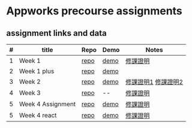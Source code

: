 # Appworks precourse assignments

## assignment links and data
| # | title | Repo | Demo | Notes | 
| --- | --- | --- | --- | --- |
| 1 | Week 1 | [repo](https://github.com/Joy-port/aw-remote-assignments/tree/master/week1) | [demo](https://joy-port.github.io/aw-remote-assignments/week1) | [修課證明](https://imgur.com/gallery/TfFXjQK) |
| 2 | Week 1 plus | [repo](https://github.com/Joy-port/aw-remote-assignments/tree/master/week1-plus) | [demo](https://joy-port.github.io/aw-remote-assignments/week1-plus) |  |
| 3 | Week 2 | [repo](https://github.com/Joy-port/aw-remote-assignments/tree/master/week2) | [demo](https://joy-port.github.io/aw-remote-assignments/week2) | [修課證明1](https://imgur.com/gallery/mx8oCpD) [修課證明2](https://imgur.com/gallery/FNuJLh2) |
| 4 | Week 3 | [repo](https://github.com/Joy-port/aw-remote-assignments/tree/master/week3) | -- | [修課證明](https://imgur.com/gallery/X4d4wtz) |
| 5 | Week 4 Assignment | [repo](https://github.com/Joy-port/aw-remote-assignments/tree/master/week4) | [demo](https://joy-port.github.io/aw-remote-assignments/week4) | [修課證明](https://imgur.com/gallery/5nXpZFH) |
| 5 | Week 4 react | [repo](https://github.com/Joy-port/aw-remote-assignments/tree/week4-react-master) | [demo](https://joy-port.github.io/) | [修課證明](https://imgur.com/gallery/5nXpZFH) |

